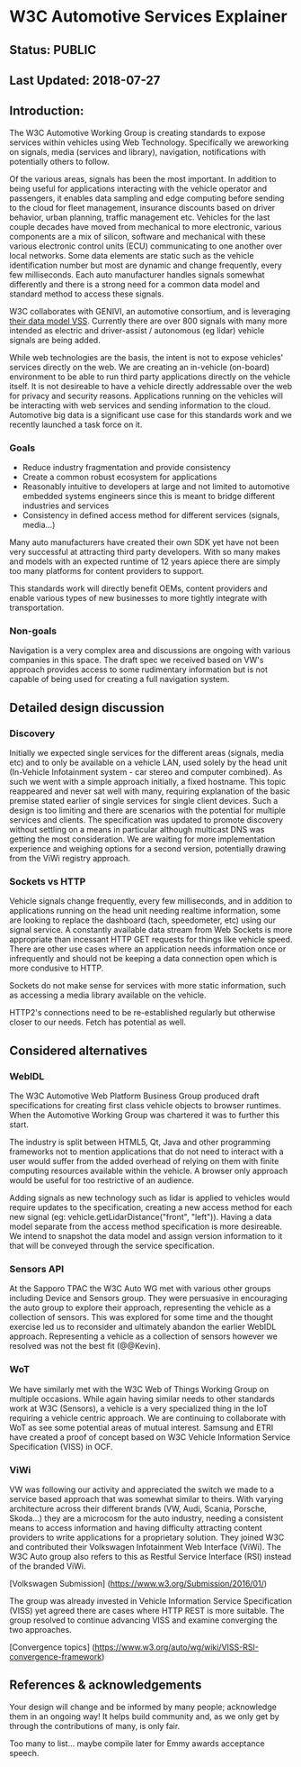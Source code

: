 # W3C Automotive Services Explainer
## Status: PUBLIC
## Last Updated: 2018-07-27

## Introduction:

The W3C Automotive Working Group is creating standards to expose services within vehicles using Web Technology. Specifically we areworking on signals, media (services and library), navigation, notifications with potentially others to follow.

Of the various areas, signals has been the most important. In addition to being useful for applications interacting with the vehicle operator and passengers, it enables data sampling and edge computing before sending to the cloud for fleet management, insurance discounts based on driver behavior, urban planning, traffic management etc. Vehicles for the last couple decades have moved from mechanical to more electronic, various components are a mix of silicon, software and mechanical with these various electronic control units (ECU) communicating to one another over local networks. Some data elements are static such as the vehicle identification number but most are dynamic and change frequently, every few milliseconds. Each auto manufacturer handles signals somewhat differently and there is a strong need for a common data model and standard method to access these signals.

W3C collaborates with GENIVI, an automotive consortium, and is leveraging [their data model VSS](https://github.com/GENIVI/vehicle_signal_specification/). Currently there are over 800 signals with many more intended as electric and driver-assist / autonomous (eg lidar) vehicle signals are being added.

While web technologies are the basis, the intent is not to expose vehicles' services directly on the web. We are creating an in-vehicle (on-board) environment to be able to run third party applications directly on the vehicle itself. It is not desireable to have a vehicle directly addressable over the web for privacy and security reasons. Applications running on the vehicles will be interacting with web services and sending information to the cloud. Automotive big data is a significant use case for this standards work and we recently launched a task force on it.

### Goals
* Reduce industry fragmentation and provide consistency
* Create a common robust ecosystem for applications
* Reasonably intuitive to developers at large and not limited to automotive embedded systems engineers since this is meant to bridge different industries and services
* Consistency in defined access method for different services (signals, media...)

Many auto manufacturers have created their own SDK yet have not been very successful at attracting third party developers. With so many makes and models with an expected runtime of 12 years apiece there are simply too many platforms for content providers to support.

This standards work will directly benefit OEMs, content providers and enable various types of new businesses to more tightly integrate with transportation. 

### Non-goals

Navigation is a very complex area and discussions are ongoing with various companies in this space. The draft spec we received based on VW's approach provides access to some rudimentary information but is not capable of being used for creating a full navigation system.

## Detailed design discussion

### Discovery

Initially we expected single services for the different areas (signals, media etc) and to only be available on a vehicle LAN, used solely by the head unit (In-Vehicle Infotainment system - car stereo and computer combined). As such we went with a simple approach initially, a fixed hostname. This topic reappeared and never sat well with many, requiring explanation of the basic premise stated earlier of single services for single client devices. Such a design is too limiting and there are scenarios with the potential for multiple services and clients. The specification was updated to promote discovery without settling on a means in particular although multicast DNS was getting the most consideration. We are waiting for more implementation experience and weighing options for a second version, potentially drawing from the ViWi registry approach.

### Sockets vs HTTP

Vehicle signals change frequently, every few milliseconds, and in addition to applications running on the head unit needing realtime information, some are looking to replace the dashboard (tach, speedometer, etc) using our signal service. A constantly available data stream from Web Sockets is more appropriate than incessant HTTP GET requests for things like vehicle speed. There are other use cases where an application needs information once or infrequently and should not be keeping a data connection open which is more condusive to HTTP.

Sockets do not make sense for services with more static information, such as accessing a media library available on the vehicle.

HTTP2's connections need to be re-established regularly but otherwise closer to our needs. Fetch has potential as well.

## Considered alternatives

### WebIDL

The W3C Automotive Web Platform Business Group produced draft specifications for creating first class vehicle objects to browser runtimes. When the Automotive Working Group was chartered it was to further this start. 

The industry is split between HTML5, Qt, Java and other programming frameworks not to mention applications that do not need to interact with a user would suffer from the added overhead of relying on them with finite computing resources available within the vehicle. A browser only approach would be useful for too restrictive of an audience.

Adding signals as new technology such as lidar is applied to vehicles would require updates to the specification, creating a new access method for each new signal (eg: vehicle.getLidarDistance("front", "left")). Having a data model separate from the access method specification is more desireable. We intend to snapshot the data model and assign version information to it that will be conveyed through the service specification.

### Sensors API

At the Sapporo TPAC the W3C Auto WG met with various other groups including Device and Sensors group. They were persuasive in encouraging the auto group to explore their approach, representing the vehicle as a collection of sensors. This was explored for some time and the thought exercise led us to reconsider and ultimately abandon the earlier WebIDL approach. Representing a vehicle as a collection of sensors however we resolved was not the best fit (@@Kevin).

### WoT

We have similarly met with the W3C Web of Things Working Group on multiple occasions. While again having similar needs to other standards work at W3C (Sensors), a vehicle is a very specialized thing in the IoT requiring a vehicle centric approach. We are continuing to collaborate with WoT as see some potential areas of mutual interest. Samsung and ETRI have created a proof of concept based on W3C Vehicle Information Service Specification (VISS) in OCF.

### ViWi

VW was following our activity and appreciated the switch we made to a service based approach that was somewhat similar to theirs. With varying architecture across their different brands (VW, Audi, Scania, Porsche, Skoda...) they are a microcosm for the auto industry, needing a consistent means to access information and having difficulty attracting content providers to write applications for a proprietary solution. They joined W3C and contributed their Volkswagen Infotainment Web Interface (ViWi).  The W3C Auto group also refers to this as Restful Service Interface (RSI) instead of the branded ViWi.

[Volkswagen Submission] (https://www.w3.org/Submission/2016/01/)

The group was already invested in Vehicle Information Service Specification (VISS) yet agreed there are cases where HTTP REST is more suitable. The group resolved to continue advancing VISS and examine converging the two approaches.

[Convergence topics] (https://www.w3.org/auto/wg/wiki/VISS-RSI-convergence-framework)

## References & acknowledgements

Your design will change and be informed by many people; acknowledge them in an ongoing way! It helps build community and, as we only get by through the contributions of many, is only fair.

Too many to list... maybe compile later for Emmy awards acceptance speech.
